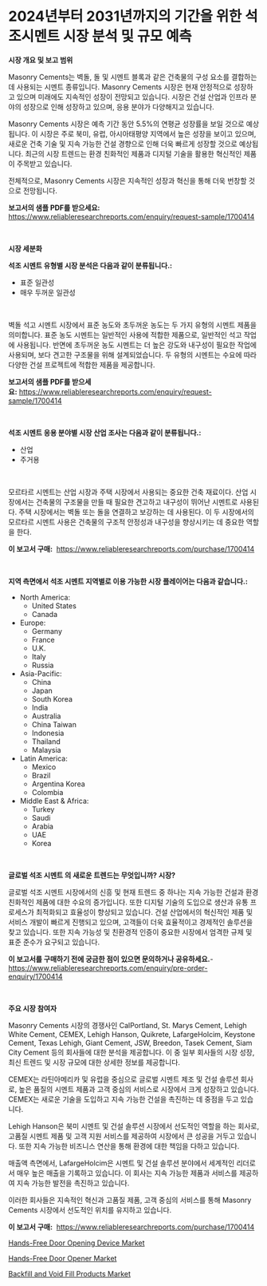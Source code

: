 <p><h1>2024년부터 2031년까지의 기간을 위한 석조시멘트 시장 분석 및 규모 예측</h1></p><p><strong>시장 개요 및 보고 범위</strong></p>
<p><p>Masonry Cements는 벽돌, 돌 및 시멘트 블록과 같은 건축물의 구성 요소를 결합하는 데 사용되는 시멘트 종류입니다. Masonry Cements 시장은 현재 안정적으로 성장하고 있으며 미래에도 지속적인 성장이 전망되고 있습니다. 시장은 건설 산업과 인프라 분야의 성장으로 인해 성장하고 있으며, 응용 분야가 다양해지고 있습니다.</p><p>Masonry Cements 시장은 예측 기간 동안 5.5%의 연평균 성장률을 보일 것으로 예상됩니다. 이 시장은 주로 북미, 유럽, 아시아태평양 지역에서 높은 성장을 보이고 있으며, 새로운 건축 기술 및 지속 가능한 건설 경향으로 인해 더욱 빠르게 성장할 것으로 예상됩니다. 최근의 시장 트렌드는 환경 친화적인 제품과 디지털 기술을 활용한 혁신적인 제품이 주목받고 있습니다.</p><p>전체적으로, Masonry Cements 시장은 지속적인 성장과 혁신을 통해 더욱 번창할 것으로 전망됩니다.</p></p>
<p><strong>보고서의 샘플 PDF를 받으세요:</strong> <a href="https://www.reliableresearchreports.com/enquiry/request-sample/1700414">https://www.reliableresearchreports.com/enquiry/request-sample/1700414</a></p>
<p>&nbsp;</p>
<p><strong>시장 세분화</strong></p>
<p><strong>석조 시멘트 유형별 시장 분석은 다음과 같이 분류됩니다.:</strong></p>
<p><ul><li>표준 일관성</li><li>매우 두꺼운 일관성</li></ul></p>
<p>&nbsp;</p>
<p><p>벽돌 석고 시멘트 시장에서 표준 농도와 초두꺼운 농도는 두 가지 유형의 시멘트 제품을 의미합니다. 표준 농도 시멘트는 일반적인 사용에 적합한 제품으로, 일반적인 석고 작업에 사용됩니다. 반면에 초두꺼운 농도 시멘트는 더 높은 강도와 내구성이 필요한 작업에 사용되며, 보다 견고한 구조물을 위해 설계되었습니다. 두 유형의 시멘트는 수요에 따라 다양한 건설 프로젝트에 적합한 제품을 제공합니다.</p></p>
<p><strong>보고서의 샘플 PDF를 받으세요:</strong>&nbsp;<a href="https://www.reliableresearchreports.com/enquiry/request-sample/1700414">https://www.reliableresearchreports.com/enquiry/request-sample/1700414</a></p>
<p>&nbsp;</p>
<p><strong> 석조 시멘트 응용 분야별 시장 산업 조사는 다음과 같이 분류됩니다.:</strong></p>
<p><ul><li>산업</li><li>주거용</li></ul></p>
<p>&nbsp;</p>
<p><p>모르타르 시멘트는 산업 시장과 주택 시장에서 사용되는 중요한 건축 재료이다. 산업 시장에서는 건축물의 구조물을 만들 때 필요한 견고하고 내구성이 뛰어난 시멘트로 사용된다. 주택 시장에서는 벽돌 또는 돌을 연결하고 보강하는 데 사용된다. 이 두 시장에서의 모르타르 시멘트 사용은 건축물의 구조적 안정성과 내구성을 향상시키는 데 중요한 역할을 한다.</p></p>
<p><strong>이 보고서 구매:</strong>&nbsp; <a href="https://www.reliableresearchreports.com/purchase/1700414">https://www.reliableresearchreports.com/purchase/1700414</a></p>
<p>&nbsp;</p>
<p><strong>지역 측면에서 석조 시멘트 지역별로 이용 가능한 시장 플레이어는 다음과 같습니다.:</strong></p>
<p><ul>
    <li>
        North America:
        <ul>
            <li>United States</li>
            <li>Canada</li>
        </ul>
    </li>
    <li>
        Europe:
        <ul>
            <li>Germany</li>
            <li>France</li>
            <li>U.K.</li>
            <li>Italy</li>
            <li>Russia</li>
        </ul>
    </li>
    <li>
        Asia-Pacific:
        <ul>
            <li>China</li>
            <li>Japan</li>
            <li>South Korea</li>
            <li>India</li>
            <li>Australia</li>
            <li>China Taiwan</li>
            <li>Indonesia</li>
            <li>Thailand</li>
            <li>Malaysia</li>
        </ul>
    </li>
    <li>
        Latin America:
        <ul>
            <li>Mexico</li>
            <li>Brazil</li>
            <li>Argentina Korea</li>
            <li>Colombia</li>
        </ul>
    </li>
    <li>
        Middle East & Africa:
        <ul>
            <li>Turkey</li>
            <li>Saudi</li>
            <li>Arabia</li>
            <li>UAE</li>
            <li>Korea</li>
        </ul>
    </li>
    </ul></p>
<p>&nbsp;</p>
<p><strong>글로벌 석조 시멘트 의 새로운 트렌드는 무엇입니까? 시장?</strong></p>
<p><p>글로벌 석조 시멘트 시장에서의 신흥 및 현재 트렌드 중 하나는 지속 가능한 건설과 환경 친화적인 제품에 대한 수요의 증가입니다. 또한 디지털 기술의 도입으로 생산과 유통 프로세스가 최적화되고 효율성이 향상되고 있습니다. 건설 산업에서의 혁신적인 제품 및 서비스 개발이 빠르게 진행되고 있으며, 고객들이 더욱 효율적이고 경제적인 솔루션을 찾고 있습니다. 또한 지속 가능성 및 친환경적 인증이 중요한 시장에서 엄격한 규제 및 표준 준수가 요구되고 있습니다.</p></p>
<p><strong>이 보고서를 구매하기 전에 궁금한 점이 있으면 문의하거나 공유하세요.</strong>- <a href="https://www.reliableresearchreports.com/enquiry/pre-order-enquiry/1700414">https://www.reliableresearchreports.com/enquiry/pre-order-enquiry/1700414</a></p>
<p>&nbsp;</p>
<p><strong>주요 시장 참여자</strong></p>
<p><p>Masonry Cements 시장의 경쟁사인 CalPortland, St. Marys Cement, Lehigh White Cement, CEMEX, Lehigh Hanson, Quikrete, LafargeHolcim, Keystone Cement, Texas Lehigh, Giant Cement, JSW, Breedon, Tasek Cement, Siam City Cement 등의 회사들에 대한 분석을 제공합니다. 이 중 일부 회사들의 시장 성장, 최신 트렌드 및 시장 규모에 대한 상세한 정보를 제공합니다.</p><p>CEMEX는 라틴아메리카 및 유럽을 중심으로 글로벌 시멘트 제조 및 건설 솔루션 회사로, 높은 품질의 시멘트 제품과 고객 중심의 서비스로 시장에서 크게 성장하고 있습니다. CEMEX는 새로운 기술을 도입하고 지속 가능한 건설을 촉진하는 데 중점을 두고 있습니다.</p><p>Lehigh Hanson은 북미 시멘트 및 건설 솔루션 시장에서 선도적인 역할을 하는 회사로, 고품질 시멘트 제품 및 고객 지원 서비스를 제공하여 시장에서 큰 성공을 거두고 있습니다. 또한 지속 가능한 비즈니스 연산을 통해 환경에 대한 책임을 다하고 있습니다.</p><p>매출액 측면에서, LafargeHolcim은 시멘트 및 건설 솔루션 분야에서 세계적인 리더로서 매우 높은 매출을 기록하고 있습니다. 이 회사는 지속 가능한 제품과 서비스를 제공하여 지속 가능한 발전을 촉진하고 있습니다.</p><p>이러한 회사들은 지속적인 혁신과 고품질 제품, 고객 중심의 서비스를 통해 Masonry Cements 시장에서 선도적인 위치를 유지하고 있습니다.</p></p>
<p><strong>이 보고서 구매:</strong>&nbsp;&nbsp;<a href="https://www.reliableresearchreports.com/purchase/1700414">https://www.reliableresearchreports.com/purchase/1700414</a></p>
<p><p><a href="https://github.com/yoshih12/Market-Research-Report-List-2/blob/main/hands-free-door-opening-device-market.md">Hands-Free Door Opening Device Market</a></p><p><a href="https://github.com/castoriffic/Market-Research-Report-List-3/blob/main/hands-free-door-opener-market.md">Hands-Free Door Opener Market</a></p><p><a href="https://github.com/brenzgnarento/Market-Research-Report-List-1/blob/main/backfill-and-void-fill-products-market.md">Backfill and Void Fill Products Market</a></p></p>
